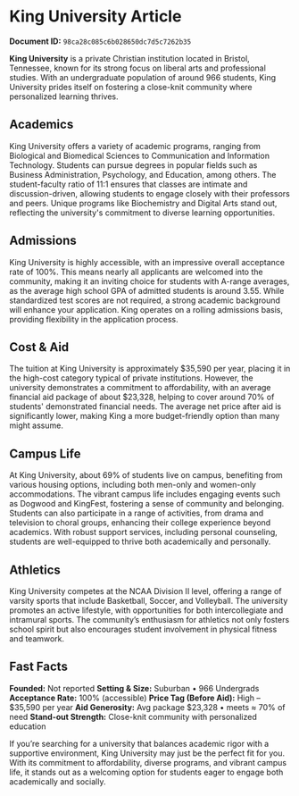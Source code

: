 # King University Article

**Document ID:** `98ca28c085c6b028650dc7d5c7262b35`

**King University** is a private Christian institution located in Bristol, Tennessee, known for its strong focus on liberal arts and professional studies. With an undergraduate population of around 966 students, King University prides itself on fostering a close-knit community where personalized learning thrives.

## Academics
King University offers a variety of academic programs, ranging from Biological and Biomedical Sciences to Communication and Information Technology. Students can pursue degrees in popular fields such as Business Administration, Psychology, and Education, among others. The student-faculty ratio of 11:1 ensures that classes are intimate and discussion-driven, allowing students to engage closely with their professors and peers. Unique programs like Biochemistry and Digital Arts stand out, reflecting the university's commitment to diverse learning opportunities.

## Admissions
King University is highly accessible, with an impressive overall acceptance rate of 100%. This means nearly all applicants are welcomed into the community, making it an inviting choice for students with A-range averages, as the average high school GPA of admitted students is around 3.55. While standardized test scores are not required, a strong academic background will enhance your application. King operates on a rolling admissions basis, providing flexibility in the application process.

## Cost & Aid
The tuition at King University is approximately $35,590 per year, placing it in the high-cost category typical of private institutions. However, the university demonstrates a commitment to affordability, with an average financial aid package of about $23,328, helping to cover around 70% of students' demonstrated financial needs. The average net price after aid is significantly lower, making King a more budget-friendly option than many might assume.

## Campus Life
At King University, about 69% of students live on campus, benefiting from various housing options, including both men-only and women-only accommodations. The vibrant campus life includes engaging events such as Dogwood and KingFest, fostering a sense of community and belonging. Students can also participate in a range of activities, from drama and television to choral groups, enhancing their college experience beyond academics. With robust support services, including personal counseling, students are well-equipped to thrive both academically and personally.

## Athletics
King University competes at the NCAA Division II level, offering a range of varsity sports that include Basketball, Soccer, and Volleyball. The university promotes an active lifestyle, with opportunities for both intercollegiate and intramural sports. The community’s enthusiasm for athletics not only fosters school spirit but also encourages student involvement in physical fitness and teamwork.

## Fast Facts
**Founded:** Not reported
**Setting & Size:** Suburban • 966 Undergrads
**Acceptance Rate:** 100% (accessible)
**Price Tag (Before Aid):** High – $35,590 per year
**Aid Generosity:** Avg package $23,328 • meets ≈ 70% of need
**Stand-out Strength:** Close-knit community with personalized education

If you’re searching for a university that balances academic rigor with a supportive environment, King University may just be the perfect fit for you. With its commitment to affordability, diverse programs, and vibrant campus life, it stands out as a welcoming option for students eager to engage both academically and socially.
